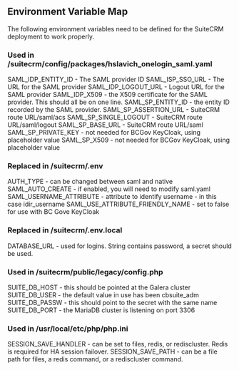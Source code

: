 ## Environment Variable Map

The following environment variables need to be defined for the SuiteCRM deployment to work properly.

### Used in /suitecrm/config/packages/hslavich_onelogin_saml.yaml

SAML_IDP_ENTITY_ID - The SAML provider ID
SAML_ISP_SSO_URL - The URL for the SAML provider
SAML_IDP_LOGOUT_URL - Logout URL for the SAML provider
SAML_IDP_X509 - the X509 certificate for the SAML provider. This should all be on one line.
SAML_SP_ENTITY_ID - the entity ID recorded by the SAML provider.
SAML_SP_ASSERTION_URL - SuiteCRM route URL/saml/acs
SAML_SP_SINGLE_LOGOUT - SuiteCRM route URL/saml/logout
SAML_SP_BASE_URL - SuiteCRM route URL/saml
SAML_SP_PRIVATE_KEY - not needed for BCGov KeyCloak, using placeholder value
SAML_SP_X509 - not needed for BCGov KeyCloak, using placeholder value

### Replaced in /suitecrm/.env 

AUTH_TYPE - can be changed between saml and native
SAML_AUTO_CREATE - if enabled, you will need to modify saml.yaml
SAML_USERNAME_ATTRIBUTE - attribute to identify username - in this case idir_username
SAML_USE_ATTRIBUTE_FRIENDLY_NAME - set to false for use with BC Gove KeyCloak

### Replaced in /suitecrm/.env.local

DATABASE_URL - used for logins. String contains password, a secret should be used.

### Used in /suitecrm/public/legacy/config.php

SUITE_DB_HOST - this should be pointed at the Galera cluster
SUITE_DB_USER - the default value in use has been cbsuite_adm
SUITE_DB_PASSW - this should point to the secret with the same name 
SUITE_DB_PORT - the MariaDB cluster is listening on port 3306

### Used in /usr/local/etc/php/php.ini

SESSION_SAVE_HANDLER - can be set to files, redis, or rediscluster. Redis is required for HA session failover.
SESSION_SAVE_PATH - can be a file path for files, a redis command, or a rediscluster command. 
